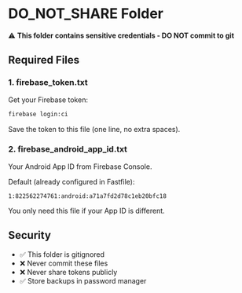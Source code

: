 # DO_NOT_SHARE Folder

⚠️ **This folder contains sensitive credentials - DO NOT commit to git**

## Required Files

### 1. firebase_token.txt
Get your Firebase token:
```bash
firebase login:ci
```
Save the token to this file (one line, no extra spaces).

### 2. firebase_android_app_id.txt
Your Android App ID from Firebase Console.

Default (already configured in Fastfile):
```
1:822562274761:android:a71a7fd2d78c1eb20bfc18
```

You only need this file if your App ID is different.

## Security

- ✅ This folder is gitignored
- ❌ Never commit these files
- ❌ Never share tokens publicly
- ✅ Store backups in password manager

